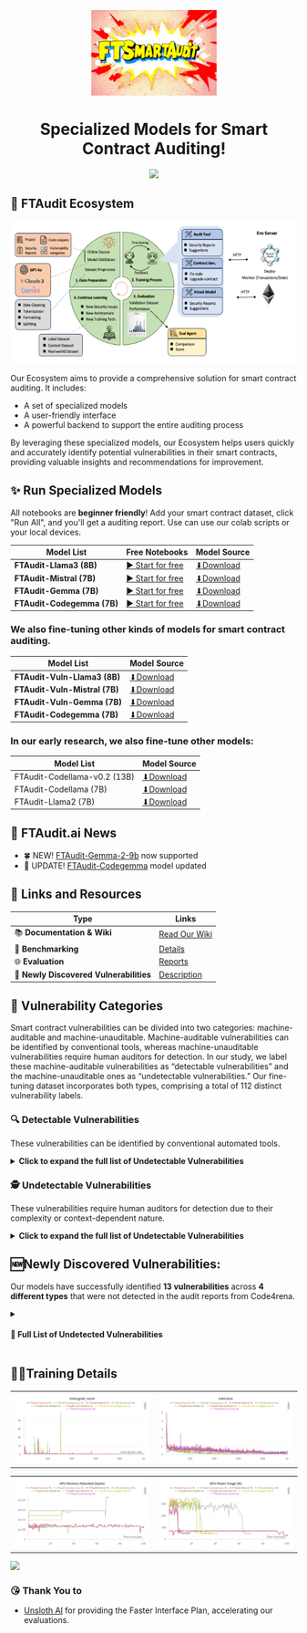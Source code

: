 <div align="center">

  <a href="https://huggingface.co/weifar"><picture>
    <img src="./images/log_FTAudit.png" height=150>
      </picture></a>


# Specialized Models for Smart Contract Auditing!

![](https://i.ibb.co/sJ7RhGG/image-41.png)

</div>

## 🕌 FTAudit Ecosystem 
<div align="center">
  <img src="./images/FTAudit.png" alt="FTAudit Ecosystem" height="250">
</div>

Our Ecosystem aims to provide a comprehensive solution for smart contract auditing. It includes:

- A set of specialized models
- A user-friendly interface
- A powerful backend to support the entire auditing process

By leveraging these specialized models, our Ecosystem helps users quickly and accurately identify potential vulnerabilities in their smart contracts, providing valuable insights and recommendations for improvement.

## ✨ Run Specialized Models

All notebooks are **beginner friendly**! Add your smart contract dataset, click "Run All", and you'll get a auditing report. Use can use our colab scripts or your local devices.

| Model List | Free Notebooks | Model Source | 
|-----------|---------|--------|
| **FTAudit-Llama3 (8B)**      | [▶️ Start for free](https://colab.research.google.com/drive/1Y_SHymcZGr98832GTSF46J1_JHtHgYhy?usp=sharing)               | [⬇Download](https://huggingface.co/weifar/FTAudit-Llama3-8b-v1.0) | 
| **FTAudit-Mistral (7B)**    | [▶️ Start for free](https://colab.research.google.com/drive/11MYFl14fvdVtEHqKxFXDSMY_L80PzWA7?usp=sharing)               | [⬇Download](https://huggingface.co/weifar/FTAudit-Mistral-7b-v1.1) | 
| **FTAudit-Gemma (7B)**      | [▶️ Start for free](https://colab.research.google.com/drive/18qzvkx__LwX6DPik3U5HBb61kwvaxWHO?usp=sharing)               |[⬇Download](https://huggingface.co/weifar/FTAudit-Gemma-7b-v1.0) | 
| **FTAudit-Codegemma (7B)**      | [▶️ Start for free](https://colab.research.google.com/drive/18qzvkx__LwX6DPik3U5HBb61kwvaxWHO?usp=sharing)               |[⬇Download](https://huggingface.co/weifar/FTAudit-CodeGemma-7b-v0.4) | 

### We also fine-tuning other kinds of models for smart contract auditing.
| Model List | Model Source |  
|-----------|---------|
| **FTAudit-Vuln-Llama3 (8B)**   | [⬇Download](https://huggingface.co/weifar/FTAudit-Vuln-Llama3-8b-v0.3) |
|**FTAudit-Vuln-Mistral (7B)** |[⬇Download](https://huggingface.co/weifar/FTAudit-Vuln-Mistral-7B-v0.3)|
|**FTAudit-Vuln-Gemma (7B)**|[⬇Download](https://huggingface.co/weifar/FTAudit-Vuln-Gemma-7B-v0.3)|
|**FTAudit-Codegemma (7B)** |[⬇Download](https://huggingface.co/weifar/FTAudit-Vuln-Codegemma-7b)|


### In our early research, we also fine-tune other models:

| Model List | Model Source |  
|-----------|---------|
| FTAudit-Codellama-v0.2 (13B) | [⬇Download](https://huggingface.co/weifar/FTAudit-Codellama-13b) |
|FTAudit-Codellama (7B)|[⬇Download](https://huggingface.co/weifar/FTAudit-Codellama-7b)|
|FTAudit-Llama2 (7B)|[⬇Download](https://huggingface.co/weifar/FTAudit-Llama3-7b)|

## 🦙 FTAudit.ai News
- 🍀 NEW! [FTAudit-Gemma-2-9b](https://huggingface.co/weifar/FTAudit-gemma2-9b-mix-v0.1) now supported
- 🐥 UPDATE! [FTAudit-Codegemma](https://colab.research.google.com/drive/18qzvkx__LwX6DPik3U5HBb61kwvaxWHO?usp=sharing) model updated



## 🔗 Links and Resources
| Type                            | Links                               |
| ------------------------------- | --------------------------------------- |
| 📚 **Documentation & Wiki**              | [Read Our Wiki](https://github.com/LLMSmartAudit/FTSmartAudit/wiki) |
| 🥇 **Benchmarking**                   | [Details](https://github.com/LLMSmartAudit/FTSmartAudit/tree/main/Benchmark)|
| 🌐 **Evaluation**            | [Reports](https://github.com/LLMSmartAudit/FTSmartAudit/tree/main/EvaluationReports)|
| 🚀 **Newly Discovered Vulnerabilities**|[Description](#-newly-discovered-vulnerabilities)|


## 🐞 Vulnerability Categories
Smart contract vulnerabilities can be divided into two categories: machine-auditable and machine-unauditable. Machine-auditable vulnerabilities can be identified by conventional tools, whereas machine-unauditable vulnerabilities require human auditors for detection. In our study, we label these machine-auditable vulnerabilities as “detectable vulnerabilities” and the machine-unauditable ones as “undetectable vulnerabilities.” Our fine-tuning dataset incorporates both types, comprising a total of 112 distinct vulnerability labels.

### 🔍 Detectable Vulnerabilities

These vulnerabilities can be identified by conventional automated tools.

<details>
<summary><strong>Click to expand the full list of Undetectable Vulnerabilities</strong></summary>
<div align="center">

| Vulnerability Type | Description |
|--------------------|-------------|
| Reentrancy | Allows a function to be interrupted and re-entered before completion |
| Predictable Randomness | Use of deterministic values for random number generation |
| Integer Overflow | Arithmetic operations exceeding the max value for the data type |
| Unchecked Low-Level Calls | Failure to check return values of low-level function calls |
| Front-running | Exploitation of transaction ordering in the blockchain |
| Denial-of-Service | Preventing legitimate users from accessing the contract |
| Access Control | Improper restrictions on who can execute certain functions |
| Time Manipulation | Exploitation of block timestamp dependencies |
| Uninitialized Struct | Using struct variables without proper initialization |
| Short Address | Exploiting EVM padding behavior in function parameters |

</div>
</details>

### 🕵️ Undetectable Vulnerabilities

These vulnerabilities require human auditors for detection due to their complexity or context-dependent nature.

<details>
<summary><strong>Click to expand the full list of Undetectable Vulnerabilities</strong></summary>

1. Price Manipulation
2. Lack of Input Validation
3. Hidden Ownership Change
4. Unrestricted Initialization
5. State Manipulation
6. Misuse of `msg.value` within a loop
7. Incorrect Allowance Update Logic
8. Data Corruption
9. Locked Ether
10. Missing Authorization Checks
11. Storage Error
12. Hash Collision
13. Misuse of `shr` without Context
14. Uninitialized Return Variable
15. Constructor Misdeclaration
16. Potential Unintended Behavior
17. Missing `onlyOwner` Modifier
18. Shadowing State Variable
19. Uninitialized State Variable
20. Improper Struct Initialization
21. Improper Initialization Check
22. Withdrawal Functions without Proper Access Control
23. Direct Modification of Array Length
24. Misuse of Assembly `return`
25. Unchecked Transfer
26. Unsafe Enum Conversion
27. Impracticality of Exact Match
28. Lack of Functionality
29. Mapping Deletion
30. Shadow State Variable
31. Misinterpretation of Unsigned Integer Comparison
32. Redundant Condition
33. Integer Division Resulting in Loss of Precision
34. Atomicity and Ordering
35. Constructor Inheritance
36. Constructor Execution Order
37. Unused Return
38. Overshadowing Built-in XX
39. Incorrect Data Type
40. Uninitialized Function Pointer
41. Use of Variable before Declaration
42. Improper Scope of Variable
43. Incorrect Scope of Variable `max`
44. Incorrect Constructor Call
45. Unbounded Loop with External Calls
46. Missing State Variable Declarations
47. Incorrect Increment Operation
48. Incorrect Operation
49. Unbounded Gas for External Calls
50. Incorrect Use of `assert`
51. Unnecessary Comparison
52. Deprecated Features
53. Unpredictable Initialization
54. Redundant Statements and Syntax Errors
55. Incomplete Implementation
56. Inefficient State Modifications in a Loop
57. Misuse of Mapping Getter
58. Cancellation Authority
59. Discrepancy in Balance Calculation
60. Dependence on External Data
61. Complexity
62. Funding Rate Calculation Precision
63. Minting Permissions
64. Flash Loan Fee Manipulation
65. Centralized Risk
66. Single Points of Failure
67. Potential Ownership Hijacking
68. Insecure Ownership Deletion
69. Constructor Syntax
70. Uninitialized `creator` Variable
71. Incorrect Require Condition in `withdraw` Function
72. Uninitialized Constructor
73. Missing Zero-Address Check
74. Lack of Access Control for Sensitive Functions
75. Signature Malleability
76. Incorrect Signature Verification
77. Potential Inconsistency
78. Oracle Manipulation
79. Oracle Downtime
80. Missing Nonce Increment
81. Off-chain Signature
82. Replay Attack
83. Owner's Absolute Control Over Critical Functions
84. Misuse of `msg.sig` for Authorization
85. Unchecked Return Values for ERC20 Transfers
86. Potential for Inaccurate Data
87. No Validation of the Price Source
88. Lack of Proper Error Handling in SafeMath Library
89. Missing SafeMath Functions for Division
90. Unchecked Division by Zero
91. Overflow and Underflow in `transfer` and `transferFrom` Functions
92. Single Point of Failure
93. Deprecated `throw`
94. Hardcoded Timestamp
95. Use of Deprecated Functions
96. Logic errors in state machine implementations
97. Potential Token Lockup
98. Unlimited Token Approval
99. Improper Event Emission
100. Incorrect Handling of ETH Transfers
101. Lack of Pull Payment Implementation
102. Incorrect use of fallback functions

</details>

## 🆕Newly Discovered Vulnerabilities:
Our models have successfully identified **13 vulnerabilities** across **4 different types** that were not detected in the audit reports from Code4rena.

<details>
<summary><h4>📜 Full List of Undetected Vulnerabilities</h4></summary>

- **Potential Token Lockup**:

  -- In yVault.sol, the `earn` function transfers the available tokens to the controller without any checks or restrictions. If the controller contract is not properly implemented or has a vulnerability, it could potentially lock up the tokens and make them irretrievable.

```solidity
function earn() external {
    uint256 _bal = available();
    token.safeTransfer(address(controller), _bal);
    controller.earn(address(token), _bal);
}
```

-- The `mint` function of sYETIToken.sol, sends the YETI tokens to the sYETI contract using the `sendToSYETI` function of the `yetiToken` contract. If the `yetiToken` contract has a vulnerability or is not properly implemented, it could potentially lock up the tokens and make them irretrievable.

```solidity
function mint(uint256 amount) public returns (bool) {
    User memory user = users[msg.sender];
    uint256 shares = totalSupply == 0 ? amount : (amount * totalSupply) / effectiveYetiTokenBalance;
    user.balance += shares.to128();
    user.lockedUntil = (block.timestamp + LOCK_TIME).to128();
    users[msg.sender] = user;
    totalSupply += shares;
    yetiToken.sendToSYETI(msg.sender, amount);
    effectiveYetiTokenBalance = effectiveYetiTokenBalance.add(amount);
    emit Transfer(address(0), msg.sender, shares);
    return true;
}
```

- **Insufficient Input Validation**:

  In sYETIToken.sol, the `setTransferRatio` function checks if the new ratio is zero but does not check for overflow. A malicious owner could set a very high transferRatio, potentially manipulating the rebasing mechanism.

```solidity
function mint(uint256 amount) public returns (bool) {
    User memory user = users[msg.sender];
    uint256 shares = totalSupply == 0 ? amount : (amount * totalSupply) / effectiveYetiTokenBalance;
    user.balance += shares.to128();
    user.lockedUntil = (block.timestamp + LOCK_TIME).to128();
    users[msg.sender] = user;
    totalSupply += shares;
    yetiToken.sendToSYETI(msg.sender, amount);
    effectiveYetiTokenBalance = effectiveYetiTokenBalance.add(amount);
    emit Transfer(address(0), msg.sender, shares);
    return true;
}
```

- **Unlimited Token Approval**:

  In the `initialize` function of IdeleYieldSource.sol, the contract approves the `idleToken` to spend an unlimited amount of `underlyingAsset` tokens using `safeApprove` with `type(uint256).max`. This poses a risk if the `idleToken` contract is compromised or has a vulnerability that allows it to drain the approved tokens.
  
```solidity
    function initialize(address _idleToken) public initializer {
        __Ownable_init();
        idleToken = _idleToken;
        underlyingAsset = IIdleToken(idleToken).token();
        IERC20Upgradeable(underlyingAsset).safeApprove(idleToken, type(uint256).max);
        emit IdleYieldSourceInitialized(idleToken);
    }
```

  In the `_sendForReceiver` function of NFTXSimpleFeeDistributor.sol, the contract approves the receiver contract to spend an unlimited amount of tokens using `IERC20Upgradeable(_vault).approve(_receiver.receiver, amountToSend)`. This practice is generally discouraged as it poses a security risk if the receiver contract is compromised or behaves maliciously. 

```solidity
  function _sendForReceiver(FeeReceiver memory _receiver, uint256 _vaultId, address _vault, uint256 amountToSend) internal virtual returns (bool) {
    if (_receiver.isContract) {
      IERC20Upgradeable(_vault).approve(_receiver.receiver, amountToSend);
      
      bytes memory payload = abi.encodeWithSelector(INFTXLPStaking.receiveRewards.selector, _vaultId, amountToSend);
      (bool success, ) = address(_receiver.receiver).call(payload);
      return success && IERC20Upgradeable(_vault).allowance(address(this), _receiver.receiver) == 0;
    } else {
      IERC20Upgradeable(_vault).safeTransfer(_receiver.receiver, amountToSend);
    }
  }
```

  The `_maxApprove` function of SingleTokenJoinV2.sol, grants unlimited token approval to the specified spender if the current allowance is less than the contract's token balance. This could potentially allow the approved spender to transfer more tokens than intended. The contract approves unlimited token spending for each token in the basket using `_maxApprove` before calling `joinPool`. If any of the tokens in the basket are malicious or have a vulnerability, they could potentially drain the approved tokens from the contract.

  The Vault.sol contract does not handle the return values of some external function calls. For example, in the `earn` function, the return value of `_controller.earn` is not checked. If the external function fails or returns an unexpected value, it could lead to inconsistencies or unexpected behavior.

  The `lockWithPermit` function of XDEFIDistribution.sol contract, uses the `permit` function of the `IEIP2612` interface to approve the token transfer. However, there is no check to ensure that the `permit` call was successful before proceeding with the token transfer.



- **Unprotected Function**:
 
Unprotected `setMinter` Function: The `setMinter` function of Position.sol contract, allows the contract owner to set any address as a minter. However, there is no mechanism to prevent the owner from accidentally or maliciously setting an unintended address as a minter.

Unprotected `setParams()` Function: The `setParams()` function of USDV.sol contract, allows the DAO to set the `blockDelay` parameter. However, there are no restrictions on the value that can be set. An attacker controlling the DAO can set an arbitrary `blockDelay`, potentially disrupting the contract's behavior or enabling attacks. It is important to validate and restrict the range of values that can be set for critical parameters.

  Unprotected `setMin` Function: The `setMin` function of Vault.sol, allows the strategist to set the `min` value, which determines the minimum amount of tokens available for earning. However, there is no upper limit or validation on the `_min` value. A malicious strategist could set a very high `min` value, effectively locking up a significant portion of the vault's tokens.

  Unprotected `migrate` function: The `migrate` function of MapleLoan.sol, allows the factory contract to migrate the contract to a new implementation. However, there are no restrictions on the `migrator_` address or the `arguments_` passed to the function. This could lead to unauthorized migration or loss of funds if not properly implemented.

</details>

## 🏋🏿Training Details

<div align="center">
  <table>
    <tr>
      <td><img src="./images/Training_loss_fix.png" alt="Training Loss" width="400"></td>
      <td><img src="./images/TrainingLoss_fix.png" alt="Training Loss Graph" width="400"></td>
    </tr>
  </table>
</div>
<div align="center">
  <table>
    <tr>
      <td><img src="./images/GPU_memory.png" alt="GPU Memory Usage" width="400"></td>
      <td><img src="./images/GPI_power.png" alt="GPU Power Consumption" width="400"></td>
    </tr>
  </table>
</div>

![](https://i.ibb.co/sJ7RhGG/image-41.png)

### 😘 Thank You to
- [Unsloth AI](https://unsloth.ai) for providing the Faster Interface Plan, accelerating our evaluations.

